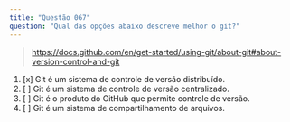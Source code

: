 ```yaml
---
title: "Questão 067"
question: "Qual das opções abaixo descreve melhor o git?"
---
```



> https://docs.github.com/en/get-started/using-git/about-git#about-version-control-and-git
1. [x] Git é um sistema de controle de versão distribuído.
1. [ ] Git é um sistema de controle de versão centralizado.
1. [ ] Git é o produto do GitHub que permite controle de versão.
1. [ ] Git é um sistema de compartilhamento de arquivos.
